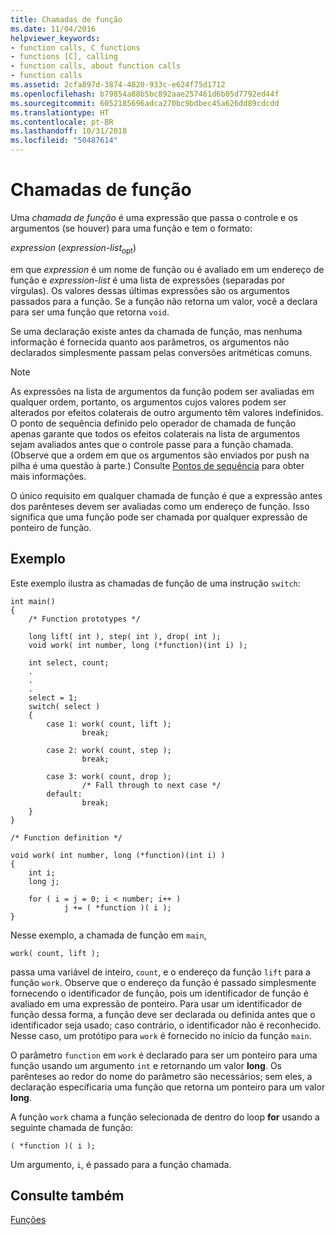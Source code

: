 ```yaml
---
title: Chamadas de função
ms.date: 11/04/2016
helpviewer_keywords:
- function calls, C functions
- functions [C], calling
- function calls, about function calls
- function calls
ms.assetid: 2cfa897d-3874-4820-933c-e624f75d1712
ms.openlocfilehash: b79854a88b5bc892aae257461d6b05d7792ed44f
ms.sourcegitcommit: 6052185696adca270bc9bdbec45a626dd89cdcdd
ms.translationtype: HT
ms.contentlocale: pt-BR
ms.lasthandoff: 10/31/2018
ms.locfileid: "50487614"
---
```

# <a name="function-calls"></a>Chamadas de função

Uma *chamada de função* é uma expressão que passa o controle e os argumentos (se houver) para uma função e tem o formato:

*expression* (*expression-list*<sub>opt</sub>)

em que *expression* é um nome de função ou é avaliado em um endereço de função e *expression-list* é uma lista de expressões (separadas por vírgulas). Os valores dessas últimas expressões são os argumentos passados para a função. Se a função não retorna um valor, você a declara para ser uma função que retorna `void`.

Se uma declaração existe antes da chamada de função, mas nenhuma informação é fornecida quanto aos parâmetros, os argumentos não declarados simplesmente passam pelas conversões aritméticas comuns.

> [!NOTE]
>  As expressões na lista de argumentos da função podem ser avaliadas em qualquer ordem, portanto, os argumentos cujos valores podem ser alterados por efeitos colaterais de outro argumento têm valores indefinidos. O ponto de sequência definido pelo operador de chamada de função apenas garante que todos os efeitos colaterais na lista de argumentos sejam avaliados antes que o controle passe para a função chamada. (Observe que a ordem em que os argumentos são enviados por push na pilha é uma questão à parte.) Consulte [Pontos de sequência](../c-language/c-sequence-points.md) para obter mais informações.

O único requisito em qualquer chamada de função é que a expressão antes dos parênteses devem ser avaliadas como um endereço de função. Isso significa que uma função pode ser chamada por qualquer expressão de ponteiro de função.

## <a name="example"></a>Exemplo

Este exemplo ilustra as chamadas de função de uma instrução `switch`:

```
int main()
{
    /* Function prototypes */

    long lift( int ), step( int ), drop( int );
    void work( int number, long (*function)(int i) );

    int select, count;
    .
    .
    .
    select = 1;
    switch( select )
    {
        case 1: work( count, lift );
                break;

        case 2: work( count, step );
                break;

        case 3: work( count, drop );
                /* Fall through to next case */
        default:
                break;
    }
}

/* Function definition */

void work( int number, long (*function)(int i) )
{
    int i;
    long j;

    for ( i = j = 0; i < number; i++ )
            j += ( *function )( i );
}
```

Nesse exemplo, a chamada de função em `main`,

```
work( count, lift );
```

passa uma variável de inteiro, `count`, e o endereço da função `lift` para a função `work`. Observe que o endereço da função é passado simplesmente fornecendo o identificador de função, pois um identificador de função é avaliado em uma expressão de ponteiro. Para usar um identificador de função dessa forma, a função deve ser declarada ou definida antes que o identificador seja usado; caso contrário, o identificador não é reconhecido. Nesse caso, um protótipo para `work` é fornecido no início da função `main`.

O parâmetro `function` em `work` é declarado para ser um ponteiro para uma função usando um argumento `int` e retornando um valor **long**. Os parênteses ao redor do nome do parâmetro são necessários; sem eles, a declaração especificaria uma função que retorna um ponteiro para um valor **long**.

A função `work` chama a função selecionada de dentro do loop **for** usando a seguinte chamada de função:

```
( *function )( i );
```

Um argumento, `i`, é passado para a função chamada.

## <a name="see-also"></a>Consulte também

[Funções](../c-language/functions-c.md)
